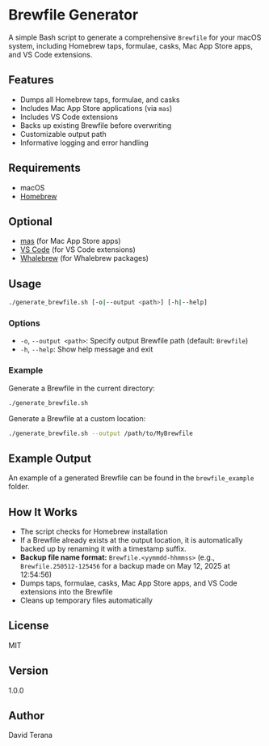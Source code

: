 # Brewfile Generator

A simple Bash script to generate a comprehensive `Brewfile` for your macOS system, including Homebrew taps, formulae, casks, Mac App Store apps, and VS Code extensions.

## Features
- Dumps all Homebrew taps, formulae, and casks
- Includes Mac App Store applications (via `mas`)
- Includes VS Code extensions
- Backs up existing Brewfile before overwriting
- Customizable output path
- Informative logging and error handling

## Requirements
- macOS
- [Homebrew](https://brew.sh/)

## Optional
- [mas](https://github.com/mas-cli/mas) (for Mac App Store apps)
- [VS Code](https://code.visualstudio.com/) (for VS Code extensions)
- [Whalebrew](https://github.com/whalebrew/whalebrew) (for Whalebrew packages)

## Usage

```sh
./generate_brewfile.sh [-o|--output <path>] [-h|--help]
```

### Options
- `-o`, `--output <path>`: Specify output Brewfile path (default: `Brewfile`)
- `-h`, `--help`: Show help message and exit

### Example
Generate a Brewfile in the current directory:

```sh
./generate_brewfile.sh
```

Generate a Brewfile at a custom location:

```sh
./generate_brewfile.sh --output /path/to/MyBrewfile
```

## Example Output
An example of a generated Brewfile can be found in the `brewfile_example` folder.

## How It Works
- The script checks for Homebrew installation
- If a Brewfile already exists at the output location, it is automatically backed up by renaming it with a timestamp suffix.
- **Backup file name format:** `Brewfile.<yymmdd-hhmmss>` (e.g., `Brewfile.250512-125456` for a backup made on May 12, 2025 at 12:54:56)
- Dumps taps, formulae, casks, Mac App Store apps, and VS Code extensions into the Brewfile
- Cleans up temporary files automatically

## License
MIT

## Version
1.0.0

## Author
David Terana
